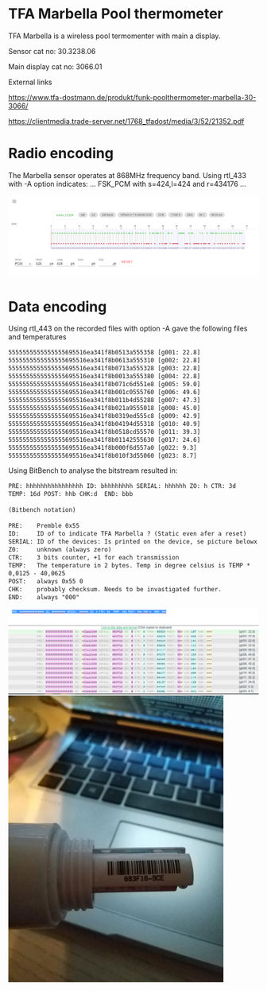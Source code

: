 # TFA Marbella Pool thermometer

TFA Marbella is a wireless pool termomenter with main a display.

Sensor cat no:       30.3238.06

Main display cat no: 3066.01

External links

https://www.tfa-dostmann.de/produkt/funk-poolthermometer-marbella-30-3066/

https://clientmedia.trade-server.net/1768_tfadost/media/3/52/21352.pdf


Radio encoding
==============
The Marbella sensor operates at 868MHz frequency band.
Using rtl_433 with -A option indicates:
...
 FSK_PCM with s=424,l=424 and r=434176
...

![Radio analysis using triq.org ](triq.gif)

Data encoding
=============

Using rtl_443 on the recorded files with option -A gave the following files and temperatures
```
5555555555555555695516ea341f8b0513a555358 [g001: 22.8]
5555555555555555695516ea341f8b0613a555310 [g002: 22.8]
5555555555555555695516ea341f8b0713a555328 [g003: 22.8]
5555555555555555695516ea341f8b0013a555380 [g004: 22.8]
5555555555555555695516ea341f8b071c6d551e8 [g005: 59.0]
5555555555555555695516ea341f8b001c0555760 [g006: 49.6]
5555555555555555695516ea341f8b011b4d55288 [g007: 47.3]
5555555555555555695516ea341f8b021a9555018 [g008: 45.0]
5555555555555555695516ea341f8b0319ed555c8 [g009: 42.9]
5555555555555555695516ea341f8b04194d55318 [g010: 40.9]
5555555555555555695516ea341f8b0518cd55570 [g011: 39.3]
5555555555555555695516ea341f8b01142555630 [g017: 24.6]
5555555555555555695516ea341f8b000f6d557a0 [g022: 9.3]
5555555555555555695516ea341f8b010f3d55060 [g023: 8.7]
```
Using BitBench to analyse the bitstream resulted in: 

```
PRE: hhhhhhhhhhhhhhhh ID: bhhhhhhhh SERIAL: hhhhhh ZO: h CTR: 3d  TEMP: 16d POST: hhb CHK:d  END: bbb

(Bitbench notation)

PRE:    Premble 0x55
ID:     ID of to indicate TFA Marbella ? (Static even afer a reset)
SERIAL: ID of the devices: Is printed on the device, se picture belowx
Z0:     unknown (always zero)
CTR:    3 bits counter, +1 for each transmission
TEMP:   The temperature in 2 bytes. Temp in degree celsius is TEMP * 0,0125 - 40,0625 
POST:   always 0x55 0
CHK:    probably checksum. Needs to be invastigated further.
END:    always "000"

```

![Data stream analysis using Bitbench ](bitbench.GIF)
![Printed serial no ](bit.jpg)













